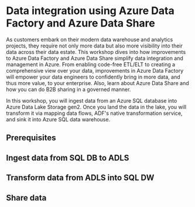 # Data integration using Azure Data Factory and Azure Data Share

As customers embark on their modern data warehouse and analytics projects, they require not only more data but also more visibility into their data across their data estate. This workshop dives into how improvements to Azure Data Factory and Azure Data Share simplify data integration and management in Azure. From enabling code-free ETL/ELT to creating a comprehensive view over your data, improvements in Azure Data Factory will empower your data engineers to confidently bring in more data, and thus more value, to your enterprise. Also, learn about Azure Data Share and how you can do B2B sharing in a governed manner.

In this workshop, you will ingest data from an Azure SQL database into Azure Data Lake Storage gen2. Once you land the data in the lake, you will transform it via mapping data flows, ADF's native transformation service, and sink it into Azure SQL data warehouse. 

## Prerequisites

## Ingest data from SQL DB to ADLS

## Transform data from ADLS into SQL DW

## Share data
